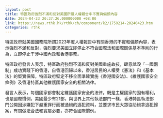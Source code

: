 ```yaml
---
layout: post
title: 特區政府強烈不滿和反對美國所謂人權報告中不實與偏頗內容
date: 2024-04-23 20:37:26.000000000 +08:00
link: https://news.rthk.hk/rthk/ch/component/k2/1750214-20240423.htm
categories: rthk
---
```


特區政府就美國國務院所謂2023年度人權報告中有關香港的不實和偏頗內容，表示強烈不滿和反對，強烈要求美國立即停止不符合國際法和國際關係基本準則的行為，立即停止干涉中國內政和香港事務。

特區政府發言人表示，特區政府強烈不滿和反對美國重施故技，肆意詆毀「一國兩制」成功實踐下的香港，自香港回歸以來，香港居民的人權受《憲法》和《基本法》的堅實保障。特區政府堅定不移全面準確實施《香港國安法》、《維護國家安全條例》及香港特區其他維護國家安全的相關法律。

發言人表示，每個國家都會制定維護國家安全的法律，既是主權國家的固有權利，也是國際慣例，美國最少有21部，與世界上其他執法部門一樣，香港特區執法部門公開因涉嫌犯下嚴重罪行而被通緝的逃犯資料，並要求市民大眾協助緝拿逃犯歸案，有關做法合法和實屬必要，亦符合國際慣例。
